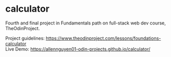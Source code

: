 # calculator

Fourth and final project in Fundamentals path on full-stack web dev course, TheOdinProject.

Project guidelines: https://www.theodinproject.com/lessons/foundations-calculator  
Live Demo: https://allennguyen01-odin-projects.github.io/calculator/
